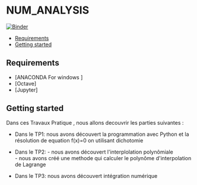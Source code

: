 # NUM_ANALYSIS

<!-- START doctoc generated TOC please keep comment here to allow auto update -->
<!-- DON'T EDIT THIS SECTION, INSTEAD RE-RUN doctoc TO UPDATE -->

[![Binder](https://mybinder.org/badge_logo.svg)](https://mybinder.org/v2/gh/islem-go/NUM_ANALYSIS/HEAD)
- [Requirements](#requirements)
- [Getting started](#getting-started)




<!-- END doctoc generated TOC please keep comment here to allow auto update -->

## Requirements

* [ANACONDA For windows ]
* [Octave]
* [Jupyter]

## Getting started 
Dans ces Travaux Pratique , nous allons decouvrir les parties suivantes :
+ Dans le TP1: nous avons découvert la programmation avec Python et la résolution de equation f(x)=0 on utilisant dichotomie
+ Dans le TP2: - nous avons découvert l'interplolation polynômiale
     <br>          - nous avons créé une methode qui calculer le polynôme d'interpolation de Lagrange

+ Dans le TP3: nous avons découvert intégration numérique





